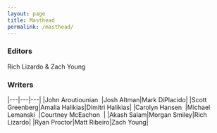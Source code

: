 ```yaml
---
layout: page
title: Masthead
permalink: /masthead/
---
```

### Editors
Rich Lizardo & Zach Young

### Writers

|---|---|---|
|John Aroutiounian&nbsp;&nbsp;|Josh Altman|Mark DiPlacido|
|Scott Greenberg|Amalia Halikias|Dimitri Halikias|
|Carolyn Hansen&nbsp;&nbsp;|Michael Lemanski&nbsp;&nbsp;|Courtney McEachon&nbsp;&nbsp;|
|Akash Salam|Morgan Smiley|Rich Lizardo|
|Ryan Proctor|Matt Ribeiro|Zach Young|

